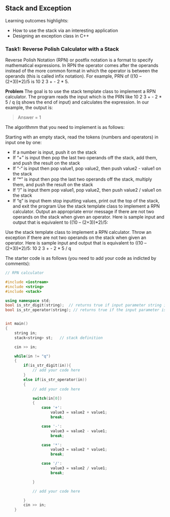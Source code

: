 ## Stack and Exception

Learning outcomes highlights: 
- How to use the stack via an interesting application
- Designing an exception class in C++

### Task1: Reverse Polish Calculator with a Stack
Reverse Polish Notation (RPN) or postfix notation is a format to specify mathematical expressions.  In RPN the operator comes after the operands instead of the more common format in which the operator is between the operands (this is called infix notation). For example, PRN of ((10 – (2+3))*2)/5 is 10 2 3 + - 2 * 5.

**Problem** The goal is to use the stack template class to implement a RPN calculator. The program reads the input which is the PRN like 10 2 3 + - 2 * 5 / q (q shows the end of input) and calculates the expression. In our example, the output is:
> Answer = 1 

The algorithmm that you need to implement is as follows:

Starting with an empty stack, read the tokens (numbers and operators) in input one by one:
 - If a number is input, push it on the stack
 - If “+” is input then pop the last two operands off the stack, add them, and push the result on the stack
 - If “-“ is input then pop value1, pop value2, then push value2 - value1 on the stack
 - If “*” is input then pop the last two operands off the stack, multiply them, and push the result on the stack
 - If “/” is input them pop value1, pop value2, then push value2 / value1 on the stack
 - If “q” is input them stop inputting values, print out the top of the stack, and exit the program
Use the stack template class to implement a RPN calculator.  Output an appropriate error message if there are not two operands on the stack when given an operator.  Here is sample input and output that is equivalent to ((10 – (2+3))*2)/5:

Use the stack template class to implement a RPN calculator.  Throw an exception if there are not two operands on the stack when given an operator.  Here is sample input and output that is equivalent to ((10 – (2+3))*2)/5:
10 2 3 + - 2 * 5 / q

The starter code is as follows (you need to add your code as indicted by comments):
```C++
// RPN calculator

#include <iostream> 
#include <string>
#include <stack> 

using namespace std;
bool is_str_digit(string);  // returns true if input parameter string is and integer (e.g., "127343")
bool is_str_operator(string); // returns true if the input parameter is an operator character (e.g., "+", "*")


int main() 
{
    string in;
    stack<string> st;   // stack definition

    cin >> in;

    while(in != "q")
    {
        if(is_str_digit(in)){
            // add your code here
        }
        else if(is_str_operator(in))
        {
            // add your code here 

            switch(in[0])
            {
                case '+':
                    value3 = value2 + value1;
                    break;

                case '-':
                    value3 = value2 - value1;
                    break;

                case '*':
                    value3 = value2 * value1;
                    break;

                case '/':
                    value3 = value2 / value1;
                    break;

            }

            // add your code here

        }
        cin >> in;
    }
```


